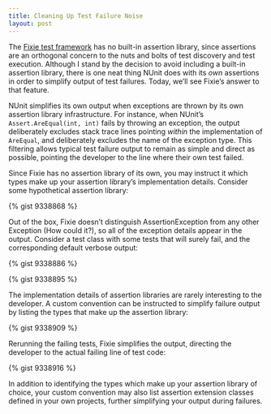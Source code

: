 ```yaml
---
title: Cleaning Up Test Failure Noise
layout: post
---
```

The [Fixie test framework](https://github.com/plioi/fixie) has no built-in assertion library, since assertions are an orthogonal concern to the nuts and bolts of test discovery and test execution. Although I stand by the decision to avoid including a built-in assertion library, there is one neat thing NUnit does with its _own_ assertions in order to simplify output of test failures. Today, we&#8217;ll see Fixie&#8217;s answer to that feature.

NUnit simplifies its own output when exceptions are thrown by its own assertion library infrastructure. For instance, when NUnit&#8217;s `Assert.AreEqual(int, int)` fails by throwing an exception, the output deliberately excludes stack trace lines pointing _within_ the implementation of `AreEqual`, and deliberately excludes the name of the exception type. This filtering allows typical test failure output to remain as simple and direct as possible, pointing the developer to the line where their own test failed.

Since Fixie has no assertion library of its own, you may instruct it which types make up your assertion library&#8217;s implementation details. Consider some hypothetical assertion library:

{% gist 9338868 %}

Out of the box, Fixie doesn&#8217;t distinguish AssertionException from any other Exception (How could it?), so all of the exception details appear in the output. Consider a test class with some tests that will surely fail, and the corresponding default verbose output:

{% gist 9338886 %}

{% gist 9338895 %}

The implementation details of assertion libraries are rarely interesting to the developer. A custom convention can be instructed to simplify failure output by listing the types that make up the assertion library:

{% gist 9338909 %}

Rerunning the failing tests, Fixie simplifies the output, directing the developer to the actual failing line of test code:

{% gist 9338916 %}

In addition to identifying the types which make up your assertion library of choice, your custom convention may also list assertion extension classes defined in your own projects, further simplifying your output during failures.